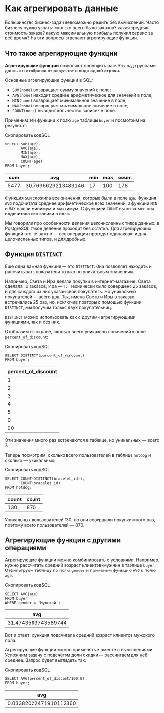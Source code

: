 # Как агрегировать данные

Большинство бизнес-задач невозможно решить без вычислений. Часто бизнесу нужно узнать: сколько всего было заказов? какая средняя стоимость заказа? какую максимальную прибыль получил сервис за всё время? На эти вопросы отвечают агрегирующие функции.

## Что такое агрегирующие функции

**Агрегирующие функции** позволяют проводить расчёты над группами данных и отображают результат в виде одной строки.

Основные агрегирующие функции в SQL:

- `SUM(поле)` возвращает сумму значений в поле;
- `AVG(поле)` находит среднее арифметическое для значений в поле;
- `MIN(поле)` возвращает минимальное значение в поле;
- `МАХ(поле)` возвращает максимальное значение в поле;
- `COUNT(поле)` выводит количество записей в поле.

Применим эти функции к полю `age` таблицы `buyer` и посмотрим на результат:

Скопировать кодSQL

```
SELECT SUM(age),
       AVG(age),
       MIN(age),
       MAX(age),
       COUNT(age)
FROM buyer; 
```

|**sum**|**avg**|**min**|**max**|**count**|
|---|---|---|---|---|
|5477|30.7696629213483146|17|100|178|

Функция `SUM` сложила все значения, которые были в поле `age`. Функция `AVG` подсчитала среднее арифметическое всех значений, а функции `MIN` и `MAX` нашли минимум и максимум. С функцией `COUNT` вы знакомы: она подсчитала все записи в поле.

Мы говорили про особенности деления целочисленных типов данных: в PostgreSQL такое деление проходит без остатка. Для агрегирующих функций это не важно — все операции проходят одинаково: и для целочисленных типов, и для дробных.

## Функция `DISTINCT`

Ещё одна важная функция — это `DISTINCT`. Она позволяет находить и рассчитывать показатели только по уникальным значениям.

Например, Света и Ира делали покупки в интернет-магазине. Света сделала 10 заказов, Ира — 15. Технически было совершено 25 заказов, и для каждого из них указан свой покупатель. Но уникальных покупателей — всего два. Так, имена Светы и Иры в заказах встречались 25 раз, но, исключив повторы с помощью функции `DISTINCT`, мы получим только двух покупательниц.

`DISTINCT` можно использовать как с другими агрегирующими функциями, так и без них.

Отобразим на экране, сколько всего уникальных значений в поле `percent_of_discount`:

Скопировать кодSQL

```
SELECT DISTINCT(percent_of_discount)
FROM buyer; 
```

|**percent_of_discount**|
|---|
|1|
|2|
|3|
|4|
|5|
|0|
|20|

Эти значения много раз встречаются в таблице, но уникальных — всего 7.

Теперь посмотрим, сколько всего пользователей в таблице `hotdog` и сколько — уникальных:

Скопировать кодSQL

```
SELECT COUNT(DISTINCT(bracelet_id)),
       COUNT(bracelet_id)
FROM hotdog; 
```

|**count**|**count**|
|---|---|
|130|870|

Уникальных пользователей 130, но они совершали покупки много раз, поэтому всего пользователей — 870.

## Агрегирующие функции с другими операциями

Агрегирующие функции можно комбинировать с условиями. Например, нужно рассчитать средний возраст клиентов-мужчин в таблице `buyer`. Отфильтруем таблицу по полю `gender` и применим функцию `AVG` к полю `age`.

Скопировать кодSQL

```
SELECT AVG(age)
FROM buyer
WHERE gender = 'Мужской'; 
```

|**avg**|
|---|
|31.4743589743589744|

Вот и ответ: функция подсчитала средний возраст клиентов мужского пола.

Агрегирующие функции можно применять и вместе с вычислениями. Усложним задачу с подсчётом доли скидки — рассчитаем для неё среднее. Запрос будет выглядеть так:

Скопировать кодSQL

```
SELECT AVG(percent_of_discont/100.0)
FROM buyer; 
```

| **avg**                |
| ---------------------- |
| 0.03382022471910112360 |
